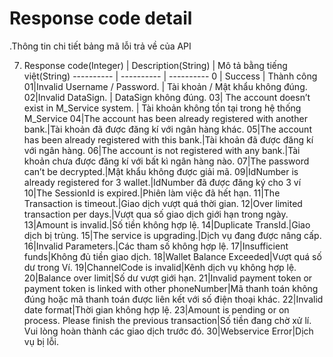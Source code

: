 # Response code detail


<aside class="notice">.Thông tin chi tiết bảng mã lỗi trả về của API</aside>


7. Response code(Integer) | Description(String) | Mô tả bằng tiếng việt(String)
---------- | ----------  | ----------
0 | Success | Thành công
01|Invalid Username / Password. | Tài khoản / Mật khẩu không đúng.
02|Invalid  DataSign. | DataSign không đúng. 
03| The account doesn’t exist in M_Service system. | Tài khoản không tồn tại trong hệ thống M_Service
04|The account has been already registered with another bank.|Tài khoản đã được đăng kí với ngân hàng khác. 
05|The account has been already registered with this bank.|Tài khoản đã được đăng kí với ngân hàng. 
06|The account is not registered with any bank.|Tài khoản chưa được đăng kí với bất kì ngân hàng nào.
07|The password can’t be decrypted.|Mật khẩu không được giải mã.
09|IdNumber is already registered for 3 wallet.|IdNumber đã được đăng ký cho 3 ví
10|The SessionId is expired.|Phiên làm việc đã hết hạn.
11|The Transaction is timeout.|Giao dịch vượt quá thời gian.
12|Over limited transaction per days.|Vượt qua số giao dịch giới hạn trong ngày.
13|Amount is invalid.|Số tiền không hợp lệ.
14|Duplicate TransId.|Giao dịch  bị trùng.
15|The service is upgrading.|Dịch vụ đang được nâng cấp.
16|Invalid Parameters.|Các tham số không hợp lệ.
17|Insufficient funds|Không đủ tiền giao dịch.
18|Wallet Balance Exceeded|Vượt quá số dư trong Ví.
19|ChannelCode is invalid|Kênh dịch vụ không hợp lệ.
20|Balance over limit|Số dư vượt giới hạn.
21|Invalid payment token or payment token is linked with other phoneNumber|Mã thanh toán không đúng hoặc mã thanh toán được liên kết với số điện thoại khác.
22|Invalid date format|Thời gian không hợp lệ.
23|Amount is pending or on process. Please finish the previous transaction|Số tiền đang chờ xử lí. Vui lòng hoàn thành các giao dịch trước đó.
30|Webservice Error|Dịch vụ  bị lỗi.

